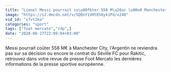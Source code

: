 ```yaml
---
title: "Lionel Messi pourrait co\u00fbter 558 M\u20ac \u00e0 Manchester City"
image: "https://s2.dmcdn.net/v/SQQnY1VHtEh6yk1Pd/x240"
vid_id: "x7vt2ea"
categories: "sport"
tags: ["foot mercato","rdp",]
date: "2020-08-27T22:09:04+03:00"
---
```

Messi pourrait coûter 558 M€ à Manchester City, l'Argentin ne reviendra pas sur sa décision ou encore le contrat du Séville FC pour Rakitic, retrouvez dans votre revue de presse Foot Mercato les dernières informations de la presse sportive européenne.
